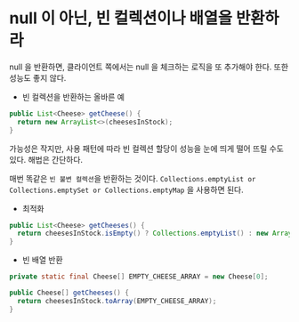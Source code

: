 # null 이 아닌, 빈 컬렉션이나 배열을 반환하라

null 을 반환하면, 클라이언트 쪽에서는 null 을 체크하는 로직을 또 추가해야 한다. 또한 성능도 좋지 않다.

- 빈 컬렉션을 반환하는 올바른 예

```java
public List<Cheese> getCheese() {
  return new ArrayList<>(cheesesInStock);
}
```

가능성은 작지만, 사용 패턴에 따라 빈 컬렉션 할당이 성능을 눈에 띄게 떨어 뜨릴 수도 있다. 해법은 간단하다.

매번 똑같은 `빈 불변 컬렉션`을 반환하는 것이다. `Collections.emptyList or Collections.emptySet or Collections.emptyMap` 을 사용하면 된다.

- 최적화

```java
public List<Cheese> getCheeses() {
  return cheesesInStock.isEmpty() ? Collections.emptyList() : new ArrayList<>(cheesesInStock);
}
```

- 빈 배열 반환

```java
private static final Cheese[] EMPTY_CHEESE_ARRAY = new Cheese[0];

public Cheese[] getCheeses() {
  return cheesesInStock.toArray(EMPTY_CHEESE_ARRAY);
}
```

